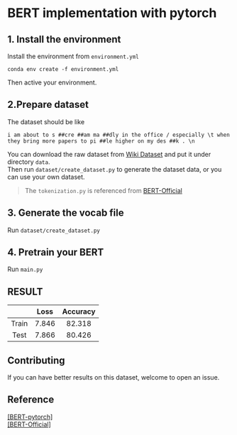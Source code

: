 # BERT implementation with pytorch

## 1. Install the environment
Install the environment from `environment.yml`
```commandline
conda env create -f environment.yml
```
Then active your environment.

## 2.Prepare dataset
The dataset should be like
```text
i am about to s ##cre ##am ma ##dly in the office / especially \t when they bring more papers to pi ##le higher on my des ##k . \n
```
You can download the raw dataset from [Wiki Dataset](https://blog.salesforceairesearch.com/the-wikitext-long-term-dependency-language-modeling-dataset/) and put it under directory `data`. \
Then run `dataset/create_dataset.py` to generate the dataset data, or you can use your own dataset.

> The `tokenization.py` is referenced from [BERT-Official](https://github.com/google-research/bert/tokenization.py)

## 3. Generate the vocab file
Run `dataset/create_dataset.py`

## 4. Pretrain your BERT
Run `main.py`

## RESULT
|       | Loss  | Accuracy |
|:-----:|:-----:|:--------:|
| Train | 7.846 |  82.318  |
| Test  | 7.866 |  80.426  |

## Contributing
If you can have better results on this dataset, welcome to open an issue.


## Reference
[[BERT-pytorch]](https://github.com/codertimo/BERT-pytorch) \
[[BERT-Official]](https://github.com/google-research/bert)
